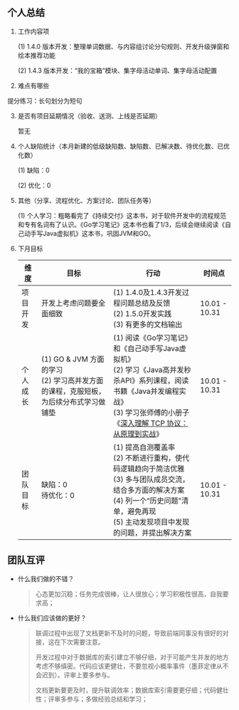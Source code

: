 ## 个人总结

1. 工作内容项

   (1) 1.4.0 版本开发：整理单词数据、与内容组讨论分句规则、开发升级弹窗和绘本推荐功能

   (2) 1.4.3 版本开发：“我的宝箱”模块、集字母活动单词、集字母活动配置

2. 难点有哪些

  提分练习：长句划分为短句

3. 是否有项目延期情况（验收、送测、上线是否延期）

   暂无

4. 个人缺陷统计（本月新建的低级缺陷数、缺陷数、已解决数、待优化数、已优化数）

   (1) 缺陷：0

   (2) 优化：0

5. 其他（分享、流程优化、方案讨论、团队任务等）

   (1) 个人学习：粗略看完了《持续交付》这本书，对于软件开发中的流程规范和专有名词有了认识。《Go学习笔记》这本书也看了1/3，后续会继续阅读《自己动手写Java虚拟机》这本书，巩固JVM和GO。

6. 下月目标

   | 维度     | 目标                                                         | 行动                                                         | 时间点        |
   | -------- | ------------------------------------------------------------ | ------------------------------------------------------------ | ------------- |
   | 项目开发 | 开发上考虑问题要全面细致                                     | (1) 1.4.0及1.4.3开发过程问题总结及反馈<br/>(2) 1.5.0开发实践<br/>(3) 有更多的文档输出 | 10.01 - 10.31 |
   | 个人成长 | (1) GO & JVM 方面的学习<br/>(2) 学习高并发方面的课程，克服短板，为后续分布式学习做铺垫 | (1) 阅读《Go学习笔记》和《自己动手写Java虚拟机》<br/>(2) 学习《Java高并发秒杀API》系列课程，阅读书籍《Java并发编程实战》<br/>(3) 学习张师傅的小册子《[深入理解 TCP 协议：从原理到实战](https://juejin.im/book/5c70dbbe51882562046911bc)》<br/> | 10.01 - 10.31 |
   | 团队目标 | 缺陷：0<br/>待优化：0                                        | (1) 提高自测覆盖率<br/>(2) 不断进行重构，使代码逻辑趋向于简洁优雅<br/>(3) 多与团队成员交流，结合多方面的解决方案<br/>(4) 列一个“历史问题”清单，避免再现<br/>(5) 主动发现项目中发现的问题，并提出解决方案 | 10.01 - 10.31 |

## 团队互评

- 什么我们做的不错？

  > 心态更加沉稳；任务完成很棒，让人很放心；学习积极性很高，自我要求高；

- 什么我们应该做的更好？

  > 联调过程中出现了文档更新不及时的问题，导致前端同事没有很好的对接，这在下次需要注意。
  >
  > 开发过程中对于数据库的索引建立不够仔细，对于可能产生并发的地方考虑不够缜密。代码应该更健壮，不要忽视小概率事件（墨菲定律从不会迟到）。评审上要多参与。
  >
  > 文档更新要更及时，提升联调效率；数据库索引需要更仔细；代码健壮性；评审多参与；多做经验总结和学习；

  